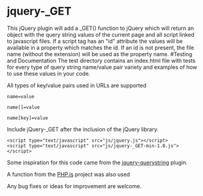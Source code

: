 # jquery-_GET
This jQuery plugin will add a _GET() function to jQuery which will return an object with the query string values of the current page and all script linked to javascript files.
 If a script tag has an "id" attribute the values will be available in a property which matches the id. If an id is not present, the file name (without the extension) will be used as the property name. 
#Testing and Documentation 
 The test directory contains an index.html file with tests for every type of query string name/value pair variety and examples of how to use these values in your code. 
 
 All types of key/value pairs used in URLs are supported
 
 ```
 name=value
 ```
 
 ```
 name[]=value
 ```
 ```
 name[key]=value
 ```
 
 Include jQuery-_GET after the inclusion of the jQuery library.
 ```
 <script type="text/javascript" src="js/jquery.js"></script>
 <script type="text/javascript" src="js/jquery-_GET-min-1.0.js"></script>
 ```
 
 Some inspiration for this code came from the [jquery-querystring](https://github.com/kylefox/jquery-querystring) plugin.
 
 A function from the [PHP.js](http://phpjs.org) project was also used
 
 Any bug fixes or ideas for improvement are welcome.
